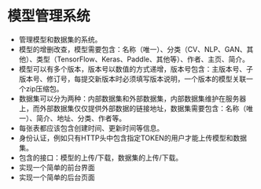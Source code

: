 # 模型管理系统

* 管理模型和数据集的系统。
* 模型的增删改查，模型需要包含：名称（唯一）、分类（CV、NLP、GAN、其他）、类型（TensorFlow、Keras、Paddle、其他等）、作者、主页、简介。
* 模型可以有多个版本，版本号以数值的方式递增，版本号包含：主版本号、子版本号、修订号，每提交新版本时必须填写版本说明，一个版本的模型关联一个zip压缩包。
* 数据集可以分为两种：内部数据集和外部数据集，内部数据集维护在服务器上，而外部数据集仅仅提供外部数据的链接地址，数据集需要包含：名称（唯一）、简介、地址、分类、作者等。
* 每张表都应该包含创建时间、更新时间等信息。
* 身份认证，例如只有HTTP头中包含指定TOKEN的用户才能上传模型和数据集。
* 包含的接口：模型的上传/下载，数据集的上传/下载。
* 实现一个简单的前台界面
* 实现一个简单的后台页面

